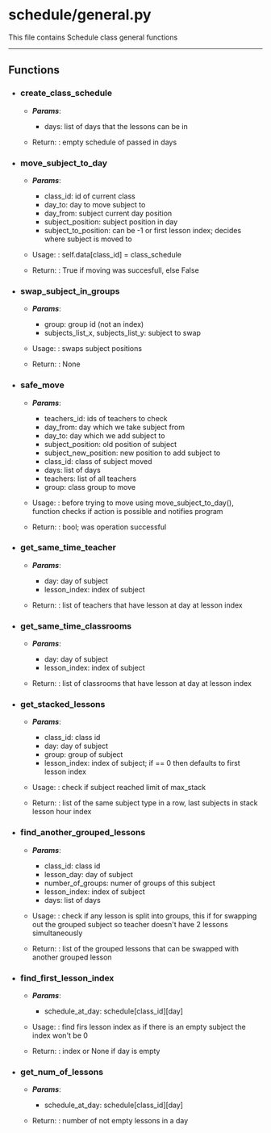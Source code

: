 # schedule/general.py
  
This file contains Schedule class general functions

---

## Functions
  * ### create_class_schedule
    * ***Params***:
        * days: list of days that the lessons can be in

    * Return:
    : empty schedule of passed in days
  
  * ### move_subject_to_day
    * ***Params***:
        * class_id: id of current class
        * day_to: day to move subject to
        * day_from: subject current day position
        * subject_position: subject position in day
        * subject_to_position: can be -1 or first lesson index; 
      decides where subject is moved to

    * Usage:
    : self.data[class_id] = class_schedule

    * Return:
    : True if moving was succesfull, else False
  
  * ### swap_subject_in_groups
    * ***Params***:
        * group: group id (not an index)
        * subjects_list_x, subjects_list_y: subject to swap

    * Usage:
    : swaps subject positions

    * Return:
    : None
  
  * ### safe_move
    * ***Params***:
        * teachers_id: ids of teachers to check
        * day_from: day which we take subject from
        * day_to: day which we add subject to
        * subject_position: old position of subject
        * subject_new_position: new position to add subject to
        * class_id: class of subject moved
        * days: list of days
        * teachers: list of all teachers
        * group: class group to move

    * Usage:
    : before trying to move using move_subject_to_day(), function checks if action is possible
    and notifies program

    * Return:
    : bool; was operation successful

  * ### get_same_time_teacher
    * ***Params***:
        * day: day of subject
        * lesson_index: index of subject

    * Return:
    : list of teachers that have lesson at day at lesson index
  
  * ### get_same_time_classrooms
    * ***Params***:
        * day: day of subject
        * lesson_index: index of subject

    * Return:
    : list of classrooms that have lesson at day at lesson index

  * ### get_stacked_lessons
    * ***Params***:
        * class_id: class id
        * day: day of subject
        * group: group of subject
        * lesson_index: index of subject; if == 0 then defaults to first lesson index


    * Usage:
    : check if subject reached limit of max_stack

    * Return:
    : list of the same subject type in a row, last subjects in stack lesson hour index

  * ### find_another_grouped_lessons
    * ***Params***:
        * class_id: class id
        * lesson_day: day of subject
        * number_of_groups: numer of groups of this subject
        * lesson_index: index of subject
        * days: list of days

    * Usage:
    : check if any lesson is split into groups, 
    this if for swapping out the grouped subject so teacher doesn't have 2 lessons simultaneously

    * Return:
    : list of the grouped lessons that can be swapped with another grouped lesson

  * ### find_first_lesson_index
    * ***Params***:
        * schedule_at_day: schedule[class_id][day]

    
    * Usage:
    : find firs lesson index as if there is an empty subject the index won't be 0
    
    * Return:
    : index or None if day is empty

  * ### get_num_of_lessons
    * ***Params***:
        * schedule_at_day: schedule[class_id][day]

    
    * Return:
    : number of not empty lessons in a day